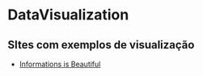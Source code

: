 # DataVisualization

## SItes com exemplos de visualização
- [Informations is Beautiful](https://informationisbeautiful.net/)

